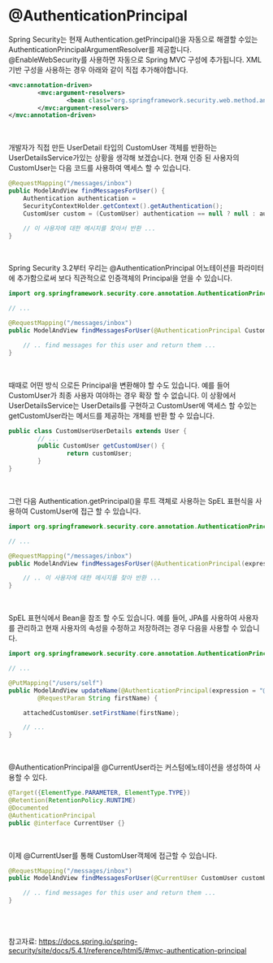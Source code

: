 # @AuthenticationPrincipal
Spring Security는 현재 Authentication.getPrincipal()을 자동으로 해결할 수있는 AuthenticationPrincipalArgumentResolver를 제공합니다. @EnableWebSecurity를 사용하면 자동으로 Spring MVC 구성에 추가됩니다. XML 기반 구성을 사용하는 경우 아래와 같이 직접 추가해야합니다.

```xml
<mvc:annotation-driven>
        <mvc:argument-resolvers>
                <bean class="org.springframework.security.web.method.annotation.AuthenticationPrincipalArgumentResolver" />
        </mvc:argument-resolvers>
</mvc:annotation-driven>
```
<br>

개발자가 직접 만든 UserDetail 타입의 CustomUser 객체를 반환하는 UserDetailsService가있는 상황을 생각해 보겠습니다. 현재 인증 된 사용자의 CustomUser는 다음 코드를 사용하여 액세스 할 수 있습니다.

```java
@RequestMapping("/messages/inbox")
public ModelAndView findMessagesForUser() {
    Authentication authentication =
    SecurityContextHolder.getContext().getAuthentication();
    CustomUser custom = (CustomUser) authentication == null ? null : authentication.getPrincipal();

    // 이 사용자에 대한 메시지를 찾아서 반환 ...
}
```

<br>

Spring Security 3.2부터 우리는 @AuthenticationPrincipal 어노테이션을 파라미터에 추가함으로써 보다 직관적으로 인증객체의 Principal을 얻을 수 있습니다.

```java
import org.springframework.security.core.annotation.AuthenticationPrincipal;

// ...

@RequestMapping("/messages/inbox")
public ModelAndView findMessagesForUser(@AuthenticationPrincipal CustomUser customUser) {

    // .. find messages for this user and return them ...
}
```

<br>

때때로 어떤 방식 으로든 Principal을 변환해야 할 수도 있습니다. 예를 들어 CustomUser가 최종 사용자 여야하는 경우 확장 할 수 없습니다. 이 상황에서 UserDetailsService는 UserDetails를 구현하고 CustomUser에 액세스 할 수있는 getCustomUser라는 메서드를 제공하는 개체를 반환 할 수 있습니다.

```java
public class CustomUserUserDetails extends User {
        // ...
        public CustomUser getCustomUser() {
                return customUser;
        }
}
```

<br>

그런 다음 Authentication.getPrincipal()을 루트 객체로 사용하는 SpEL 표현식을 사용하여 CustomUser에 접근 할 수 있습니다.

```java
import org.springframework.security.core.annotation.AuthenticationPrincipal;

// ...

@RequestMapping("/messages/inbox")
public ModelAndView findMessagesForUser(@AuthenticationPrincipal(expression = "customUser") CustomUser customUser) {

    // .. 이 사용자에 대한 메시지를 찾아 반환 ...
}
```

<br>

SpEL 표현식에서 Bean을 참조 할 수도 있습니다. 예를 들어, JPA를 사용하여 사용자를 관리하고 현재 사용자의 속성을 수정하고 저장하려는 경우 다음을 사용할 수 있습니다.
```java
import org.springframework.security.core.annotation.AuthenticationPrincipal;

// ...

@PutMapping("/users/self")
public ModelAndView updateName(@AuthenticationPrincipal(expression = "@jpaEntityManager.merge(#this)") CustomUser attachedCustomUser,
        @RequestParam String firstName) {

    attachedCustomUser.setFirstName(firstName);

    // ...
}
```

<br>

@AuthenticationPrincipal을 @CurrentUser라는 커스텀에노테이션을 생성하여 사용할 수 있다.
```java
@Target({ElementType.PARAMETER, ElementType.TYPE})
@Retention(RetentionPolicy.RUNTIME)
@Documented
@AuthenticationPrincipal
public @interface CurrentUser {}
```

<br>

이제 @CurrentUser를 통해 CustomUser객체에 접근할 수 있습니다.
```java
@RequestMapping("/messages/inbox")
public ModelAndView findMessagesForUser(@CurrentUser CustomUser customUser) {

    // .. find messages for this user and return them ...
}
```

<br><br>

참고자료: https://docs.spring.io/spring-security/site/docs/5.4.1/reference/html5/#mvc-authentication-principal